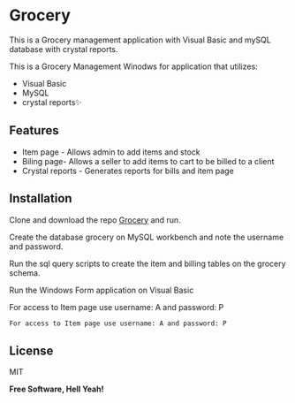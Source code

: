 # Grocery
This is a Grocery management application with Visual Basic and mySQL database with crystal reports.

This is a Grocery Management Winodws for application that utilizes:

- Visual Basic 
- MySQL
- crystal reports✨

## Features

- Item page - Allows admin to add items and stock 
- Biling page- Allows a seller to add items to cart to be billed to a client
- Crystal reports - Generates reports for bills and item page


## Installation

Clone and download the repo [Grocery](https://github.com/hackster254/grocery/) and run.

Create the database grocery on MySQL workbench and note the username and password.

Run the sql query scripts to create the item and billing tables on the grocery schema.

Run the Windows Form application on Visual Basic

For access to Item page use username: A and password: P 

```sh
For access to Item page use username: A and password: P 
```

## License

MIT

**Free Software, Hell Yeah!**
